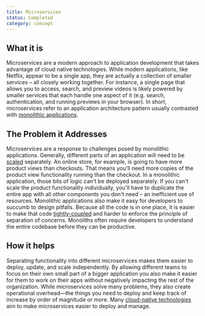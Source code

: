 ```yaml
---
title: Microservices
status: Completed
category: concept
---
```


## What it is
Microservices are a modern approach to application development that takes advantage of cloud native technologies. While modern applications, like Netflix, appear to be a single app, they are actually a collection of smaller services – all closely working together. For instance, a single page that allows you to access, search, and preview videos is likely powered by smaller services that each handle one aspect of it (e.g. search, authentication, and running previews in your browser). In short, microservices refer to an application architecture pattern usually contrasted with [monolithic applications](https://github.com/cncf/glossary/blob/main/content/en/monolithic_apps.md).

## The Problem it Addresses
Microservices are a response to challenges posed by monolithic applications. Generally, different parts of an application will need to be [scaled](https://github.com/cncf/glossary/blob/main/content/en/scalability.md) separately. An online store, for example, is going to have more product views than checkouts. That means you'll need more copies of the product view functionality running than the checkout. In a monolithic application, those bits of logic can't be deployed separately. If you can't scale the product functionality individually, you'll have to duplicate the entire app with all other components you don't need – an inefficient use of resources.
Monolithic applications also make it easy for developers to succumb to design pitfalls. Because all the code is in one place, it is easier to make that code [tightly-coupled](https://github.com/cncf/glossary/blob/main/content/en/tightly_coupled_architectures.md) and harder to enforce the principle of separation of concerns. Monoliths often require developers to understand the entire codebase before they can be productive.

## How it helps
Separating functionality into different microservices makes them easier to deploy, update, and scale independently. By allowing different teams to focus on their own small part of a bigger application you also make it easier for them to work on their apps without negatively impacting the rest of the organization.
While microservices solve many problems, they also create operational overhead—the things you need to deploy and keep track of increase by order of magnitude or more. Many [cloud-native technologies](https://github.com/cncf/glossary/blob/main/content/en/cloud_native_tech.md) aim to make microservices easier to deploy and manage.


